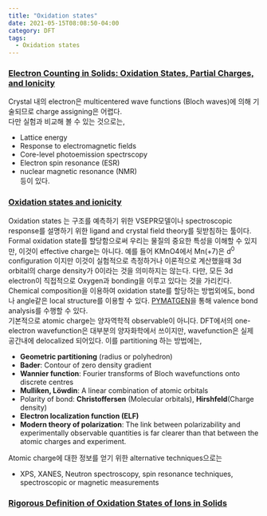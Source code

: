 ```yaml
---
title: "Oxidation states"
date: 2021-05-15T08:08:50-04:00
category: DFT
tags:
  - Oxidation states
---
```


### [Electron Counting in Solids: Oxidation States, Partial Charges, and Ionicity](https://pubs.acs.org/doi/10.1021/acs.jpclett.7b00809)  
Crystal 내의 electron은 multicentered wave functions (Bloch waves)에 의해 기술되므로 charge assigning은 어렵다.  
다만 실험과 비교해 볼 수 있는 것으로는,  
  * Lattice energy  
  * Response to electromagnetic fields
  * Core-level photoemission spectrscopy
  * Electron spin resonance (ESR)
  * nuclear magnetic resonance (NMR)  
등이 있다.  

 
### [Oxidation states and ionicity](https://www.nature.com/articles/s41563-018-0165-7)  
Oxidation states 는 구조를 예측하기 위한 VSEPR모델이나 spectroscopic response를 설명하기 위한 ligand and crystal field theory를 뒷받침하는 툴이다. Formal oxidation state를 할당함으로써 우리는 물질의 중요한 특성을 이해할 수 있지만, 이것이 effective charge는 아니다. 예를 들어 KMnO4에서 Mn(+7)은 d<sup>0</sup> configuration 이지만 이것이 실험적으로 측정하거나 이론적으로 계산했을때 3d orbital의 charge density가 0이라는 것을 의미하지는 않는다. 다만, 모든 3d electron이 직접적으로 Oxygen과 bonding을 이루고 있다는 것을 가리킨다.  
Chemical composition을 이용하여 oxidation state를 할당하는 방법외에도, bond나 angle같은 local structure를 이용할 수 있다. [PYMATGEN](https://pymatgen.org/pymatgen.analysis.bond_valence.html)을 통해 valence bond analysis를 수행할 수 있다.  
기본적으로 atomic charge는 양자역학적 observable이 아니다. DFT에서의 one-electron wavefunction은 대부분의 양자화학에서 쓰이지만, wavefunction은 실제 공간내에 delocalized 되어있다. 이를 partitioning 하는 방법에는,  
  * <b>Geometric partitioning</b> (radius or polyhedron)
  * <b>Bader</b>: Contour of zero density gradient
  * <b>Wannier function</b>: Fourier transforms of Bloch wavefunctions onto discrete centres
  * <b>Mulliken, Löwdin</b>: A linear combination of atomic orbitals
  * Polarity of bond: <b>Christoffersen</b> (Molecular orbitals),  <b>Hirshfeld</b>(Charge density)
  * <b>Electron localization function (ELF)</b>
  * <b>Modern theory of polarization</b>: The link between polarizability and experimentally observable quantities is far clearer than that between the atomic charges and experiment. 

Atomic charge에 대한 정보를 얻기 위한 alternative techniques으로는  
  * XPS, XANES, Neutron spectroscopy, spin resonance techniques, spectroscopic or magnetic measurements  


### [Rigorous Definition of Oxidation States of Ions in Solids](https://journals.aps.org/prl/abstract/10.1103/PhysRevLett.108.166403)  
